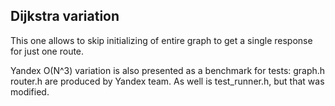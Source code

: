 ## Dijkstra variation
This one allows to skip initializing of entire graph to get a single response for just one route. 

Yandex O(N^3) variation is also presented as a benchmark for tests: graph.h router.h are produced by Yandex team. As well is test_runner.h, but that was modified.
